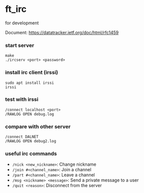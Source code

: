 # ft_irc
for development

Document: https://datatracker.ietf.org/doc/html/rfc1459

### start server
```
make
./ircserv <port> <password>
```

### install irc client (irssi)
```
sudo apt install irssi
irssi
```

### test with irssi
```
/connect localhost <port>
/RAWLOG OPEN debug.log
```

### compare with other server
```
/connect DALNET
/RAWLOG OPEN debug2.log
```

### useful irc commands
- `/nick <new_nickname>`: Change nickname
- `/join #<channel_name>`: Join a channel
- `/part #<channel_name>`: Leave a channel
- `/msg <nickname> <message>`: Send a private message to a user
- `/quit <reason>`: Disconnect from the server
